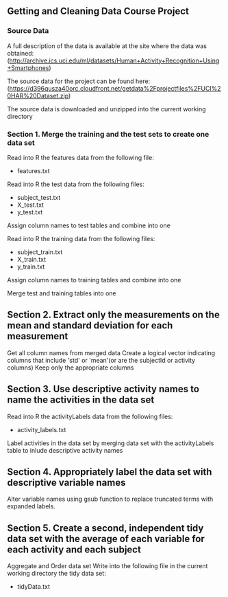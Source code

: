 ## Getting and Cleaning Data Course Project




### Source Data
A full description of the data is available at the site where the data was obtained:(http://archive.ics.uci.edu/ml/datasets/Human+Activity+Recognition+Using+Smartphones)

The source data for the project can be found here:(https://d396qusza40orc.cloudfront.net/getdata%2Fprojectfiles%2FUCI%20HAR%20Dataset.zip)

The source data is downloaded and unzipped into the current working directory

### Section 1. Merge the training and the test sets to create one data set
Read into R the features data from the following file:
* features.txt

Read into R the test data from the following files:
* subject_test.txt
* X_test.txt
* y_test.txt

Assign column names to test tables and combine into one

Read into R the training data from the following files:
* subject_train.txt
* X_train.txt
* y_train.txt

Assign column names to training tables and combine into one

Merge test and training tables into one

## Section 2. Extract only the measurements on the mean and standard deviation for each measurement 
Get all column names from merged data
Create a logical vector indicating columns that include 'std' or 'mean'(or are the subjectId or activity columns)
Keep only the appropriate columns

## Section 3. Use descriptive activity names to name the activities in the data set
Read into R the activityLabels data from the following files:
* activity_labels.txt

Label activities in the data set by merging data set with the activityLabels table to inlude descriptive activity names

## Section 4. Appropriately label the data set with descriptive variable names
Alter variable names using gsub function to replace truncated terms with expanded labels.

## Section 5. Create a second, independent tidy data set with the average of each variable for each activity and each subject
Aggregate and Order data set 
Write into the following file in the current working directory the tidy data set:
* tidyData.txt
